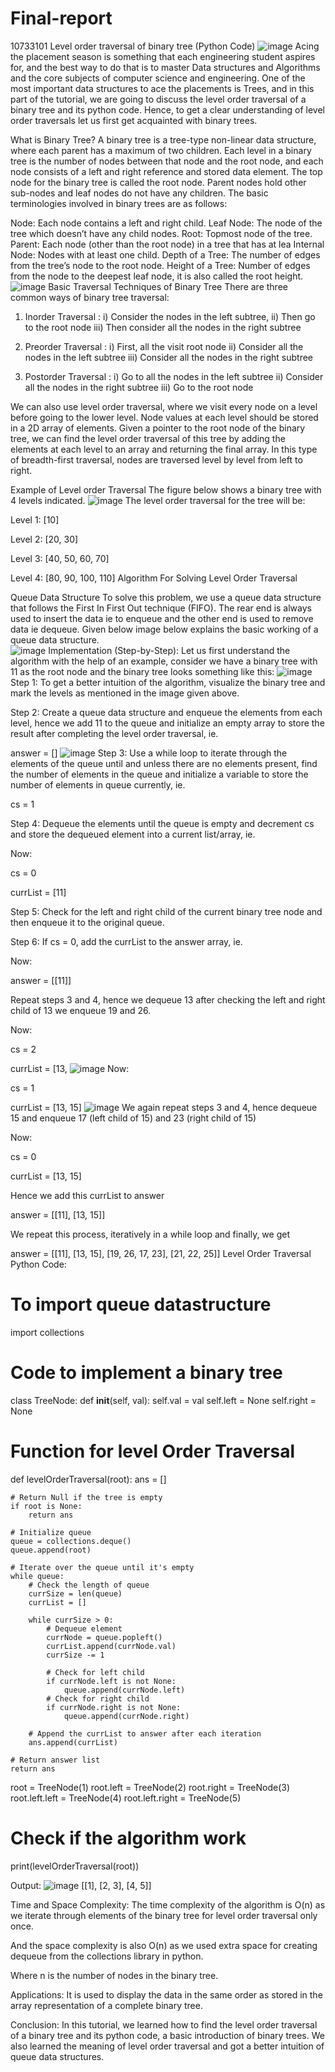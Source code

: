 # Final-report
10733101 
Level order traversal of binary tree (Python Code)
![image](https://github.com/irisonf4ya/Final-report/assets/139523473/2207fd5a-b9b6-44ae-a3eb-607b4cd9dcad)
Acing the placement season is something that each engineering student aspires for, and the best way to do that is to master Data structures and Algorithms and the core subjects of computer science and engineering. One of the most important data structures to ace the placements is Trees, and in this part of the tutorial, we are going to discuss the level order traversal of a binary tree and its python code. Hence, to get a clear understanding of level order traversals let us first get acquainted with binary trees. 

What is Binary Tree?
A binary tree is a tree-type non-linear data structure, where each parent has a maximum of two children. Each level in a binary tree is the number of nodes between that node and the root node, and each node consists of a left and right reference and stored data element. The top node for the binary tree is called the root node. Parent nodes hold other sub-nodes and leaf nodes do not have any children. The basic terminologies involved in binary trees are as follows: 

Node: Each node contains a left and right child.
Leaf Node: The node of the tree which doesn’t have any child nodes.
Root: Topmost node of the tree. 
Parent: Each node (other than the root node) in a tree that has at lea
Internal Node: Nodes with at least one child.
Depth of a Tree: The number of edges from the tree’s node to the root node. 
Height of a Tree: Number of edges from the node to the deepest leaf node, it is also called the root height. 
![image](https://github.com/irisonf4ya/Final-report/assets/139523473/30d4357c-50b9-43c8-af8f-c3118f1ede96)
Basic Traversal Techniques of Binary Tree
There are three common ways of binary tree traversal: 

1. Inorder Traversal : 
i) Consider the nodes in the left subtree, 
ii) Then go to the root node
iii) Then consider all the nodes in the right subtree

2. Preorder Traversal : 
i) First, all the visit root node
ii) Consider all the nodes in the left subtree
iii) Consider all the nodes in the right subtree

3. Postorder Traversal :
i) Go to all the nodes in the left subtree
ii) Consider all the nodes in the right subtree
iii) Go to the root node

We can also use level order traversal, where we visit every node on a level before going to the lower level. Node values at each level should be stored in a 2D array of elements. Given a pointer to the root node of the binary tree, we can find the level order traversal of this tree by adding the elements at each level to an array and returning the final array. In this type of breadth-first traversal, nodes are traversed level by level from left to right.

Example of Level order Traversal
The figure below shows a binary tree with 4 levels indicated. 
![image](https://github.com/irisonf4ya/Final-report/assets/139523473/ab9fb8c0-80ac-4393-9564-ffaf5cb1d090)
The level order traversal for the tree will be: 

Level 1: [10] 

Level 2: [20, 30] 

Level 3: [40, 50, 60, 70] 

Level 4: [80, 90, 100, 110] 
Algorithm For Solving Level Order Traversal

Queue Data Structure
To solve this problem, we use a queue data structure that follows the First In First Out technique (FIFO). The rear end is always used to insert the data ie to enqueue and the other end is used to remove data ie dequeue. Given below image below explains the basic working of a queue data structure.  
![image](https://github.com/irisonf4ya/Final-report/assets/139523473/8c07a4e3-4617-4513-965a-5a8e3d1c77d8)
Implementation (Step-by-Step):
Let us first understand the algorithm with the help of an example, consider we have a binary tree with 11 as the root node and the binary tree looks something like this: 
![image](https://github.com/irisonf4ya/Final-report/assets/139523473/523220ac-924a-44f8-9029-9c9c5005d55f)
Step 1: To get a better intuition of the algorithm, visualize the binary tree and mark the levels as mentioned in the image given above. 

Step 2: Create a queue data structure and enqueue the elements from each level, hence we add 11 to the queue and initialize an empty array to store the result after completing the level order traversal, ie. 

answer = []
![image](https://github.com/irisonf4ya/Final-report/assets/139523473/97bd0e29-20fb-4466-b0e7-abc45f31af85)
Step 3: Use a while loop to iterate through the elements of the queue until and unless there are no elements present, find the number of elements in the queue and initialize a variable to store the number of elements in queue currently, ie. 

cs = 1 

Step 4: Dequeue the elements until the queue is empty and decrement cs and store the dequeued element into a current list/array, ie. 

Now: 

cs = 0 

currList = [11]

Step 5: Check for the left and right child of the current binary tree node and then enqueue it to the original queue.  

Step 6: If cs = 0, add the currList to the answer array, ie.  

Now: 

answer = [[11]] 

Repeat steps 3 and 4, hence we dequeue 13 after checking the left and right child of 13 we enqueue 19 and 26.  

Now: 

cs = 2

currList = [13, 
![image](https://github.com/irisonf4ya/Final-report/assets/139523473/77f4917b-f9d6-4541-b944-edf397d8c697)
Now: 

cs = 1

currList = [13, 15]
![image](https://github.com/irisonf4ya/Final-report/assets/139523473/eae84e01-4811-4ef2-abb4-b44e118084af)
We again repeat steps 3 and 4, hence dequeue 15 and enqueue 17 (left child of 15) and 23 (right child of 15)

Now: 

cs = 0

currList = [13, 15] 

Hence we add this currList to answer

answer = [[11], [13, 15]]

We repeat this process, iteratively in a while loop and finally, we get 

answer = [[11], [13, 15], [19, 26, 17, 23], [21, 22, 25]]
Level Order Traversal Python Code: 
# To import queue datastructure
import collections
 
# Code to implement a binary tree
class TreeNode: 
     def __init__(self, val):
         self.val = val
         self.left = None
         self.right = None
 
# Function for level Order Traversal
def levelOrderTraversal(root):
    ans = []
 
    # Return Null if the tree is empty
    if root is None:
        return ans
    
    # Initialize queue 
    queue = collections.deque()
    queue.append(root)
 
    # Iterate over the queue until it's empty
    while queue:
        # Check the length of queue
        currSize = len(queue)
        currList = []
 
        while currSize > 0:
            # Dequeue element
            currNode = queue.popleft()
            currList.append(currNode.val)
            currSize -= 1
 
            # Check for left child
            if currNode.left is not None:
                queue.append(currNode.left)
            # Check for right child
            if currNode.right is not None:
                queue.append(currNode.right)
        
        # Append the currList to answer after each iteration
        ans.append(currList)
 
    # Return answer list
    return ans
 
root = TreeNode(1)
root.left = TreeNode(2)
root.right = TreeNode(3)
root.left.left = TreeNode(4)
root.left.right = TreeNode(5)
 
# Check if the algorithm work
print(levelOrderTraversal(root))

Output:
![image](https://github.com/irisonf4ya/Final-report/assets/139523473/768a41e1-99d9-4264-9ec6-7d84b5e14ba5)
[[1], [2, 3], [4, 5]]

Time and Space Complexity:
The time complexity of the algorithm is O(n) as we iterate through elements of the binary tree for level order traversal only once.

And the space complexity is also O(n) as we used extra space for creating dequeue from the collections library in python. 

Where n is the number of nodes in the binary tree. 

Applications: 
It is used to display the data in the same order as stored in the array representation of a complete binary tree.

Conclusion:
In this tutorial, we learned how to find the level order traversal of a binary tree and its python code, a basic introduction of binary trees. We also learned the meaning of level order traversal and got a better intuition of queue data structures. 

